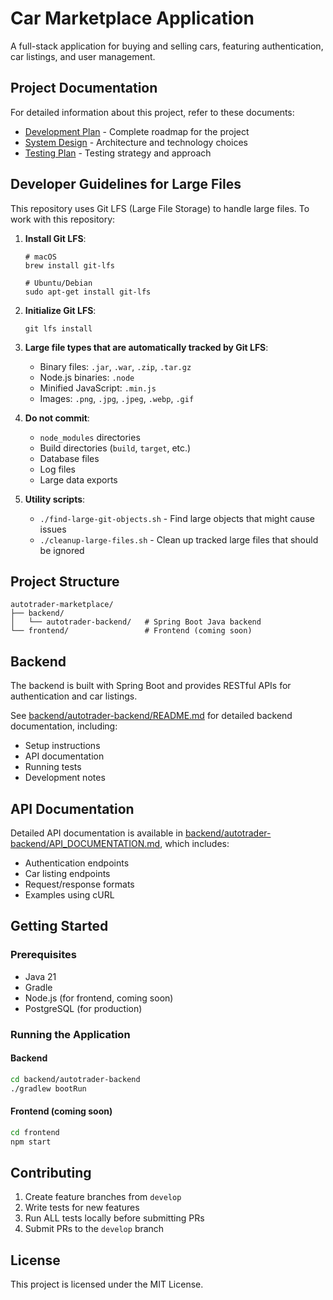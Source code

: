 # Car Marketplace Application

A full-stack application for buying and selling cars, featuring authentication, car listings, and user management.

## Project Documentation

For detailed information about this project, refer to these documents:

- [Development Plan](DEVELOPMENT_PLAN.md) - Complete roadmap for the project
- [System Design](docs/system_design.md) - Architecture and technology choices
- [Testing Plan](docs/testing_plan.md) - Testing strategy and approach

## Developer Guidelines for Large Files

This repository uses Git LFS (Large File Storage) to handle large files. To work with this repository:

1. **Install Git LFS**:
   ```
   # macOS
   brew install git-lfs

   # Ubuntu/Debian
   sudo apt-get install git-lfs
   ```

2. **Initialize Git LFS**:
   ```
   git lfs install
   ```

3. **Large file types that are automatically tracked by Git LFS**:
   - Binary files: `.jar`, `.war`, `.zip`, `.tar.gz`
   - Node.js binaries: `.node`
   - Minified JavaScript: `.min.js`
   - Images: `.png`, `.jpg`, `.jpeg`, `.webp`, `.gif`

4. **Do not commit**:
   - `node_modules` directories
   - Build directories (`build`, `target`, etc.)
   - Database files
   - Log files
   - Large data exports

5. **Utility scripts**:
   - `./find-large-git-objects.sh` - Find large objects that might cause issues
   - `./cleanup-large-files.sh` - Clean up tracked large files that should be ignored

## Project Structure

```
autotrader-marketplace/
├── backend/
│   └── autotrader-backend/   # Spring Boot Java backend
└── frontend/                 # Frontend (coming soon)
```

## Backend

The backend is built with Spring Boot and provides RESTful APIs for authentication and car listings.

See [backend/autotrader-backend/README.md](backend/autotrader-backend/README.md) for detailed backend documentation, including:

- Setup instructions
- API documentation
- Running tests
- Development notes

## API Documentation

Detailed API documentation is available in [backend/autotrader-backend/API_DOCUMENTATION.md](backend/autotrader-backend/API_DOCUMENTATION.md), which includes:

- Authentication endpoints
- Car listing endpoints
- Request/response formats
- Examples using cURL

## Getting Started

### Prerequisites

- Java 21
- Gradle
- Node.js (for frontend, coming soon)
- PostgreSQL (for production)

### Running the Application

#### Backend

```bash
cd backend/autotrader-backend
./gradlew bootRun
```

#### Frontend (coming soon)

```bash
cd frontend
npm start
```

## Contributing

1. Create feature branches from `develop`
2. Write tests for new features
3. Run ALL tests locally before submitting PRs
4. Submit PRs to the `develop` branch

## License

This project is licensed under the MIT License.
